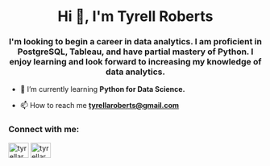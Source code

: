 <h1 align="center">Hi 👋, I'm Tyrell Roberts</h1>
<h3 align="center">I'm looking to begin a career in data analytics. I am proficient in PostgreSQL, Tableau, and have partial mastery of Python. I enjoy learning and look forward to increasing my knowledge of data analytics. </h3>

- 🌱 I’m currently learning **Python for Data Science.**

- 📫 How to reach me **tyrellaroberts@gmail.com**

<h3 align="left">Connect with me:</h3>
<p align="left">
<a href="https://www.hackerrank.com/tyrellaroberts" target="blank"><img align="center" src="https://raw.githubusercontent.com/rahuldkjain/github-profile-readme-generator/master/src/images/icons/Social/hackerrank.svg" alt="tyrellaroberts" height="30" width="40" /></a>
<a href="https://www.leetcode.com/tyrellaroberts" target="blank"><img align="center" src="https://raw.githubusercontent.com/rahuldkjain/github-profile-readme-generator/master/src/images/icons/Social/leet-code.svg" alt="tyrellaroberts" height="30" width="40" /></a>
</p>
